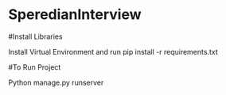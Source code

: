 # SperedianInterview

#Install Libraries

Install Virtual Environment and run pip install -r requirements.txt

#To Run Project 

Python manage.py runserver
